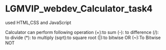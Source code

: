 # LGMVIP_webdev_Calculator_task4
used HTML,CSS and JavaScript  

Calculator can perform following operation
(+):to sum
(-): to difference
(/): to divide
(*): to multiply
(sqrt):to square root 
(|):to bitwise OR
(~):To Bitwise NOT

